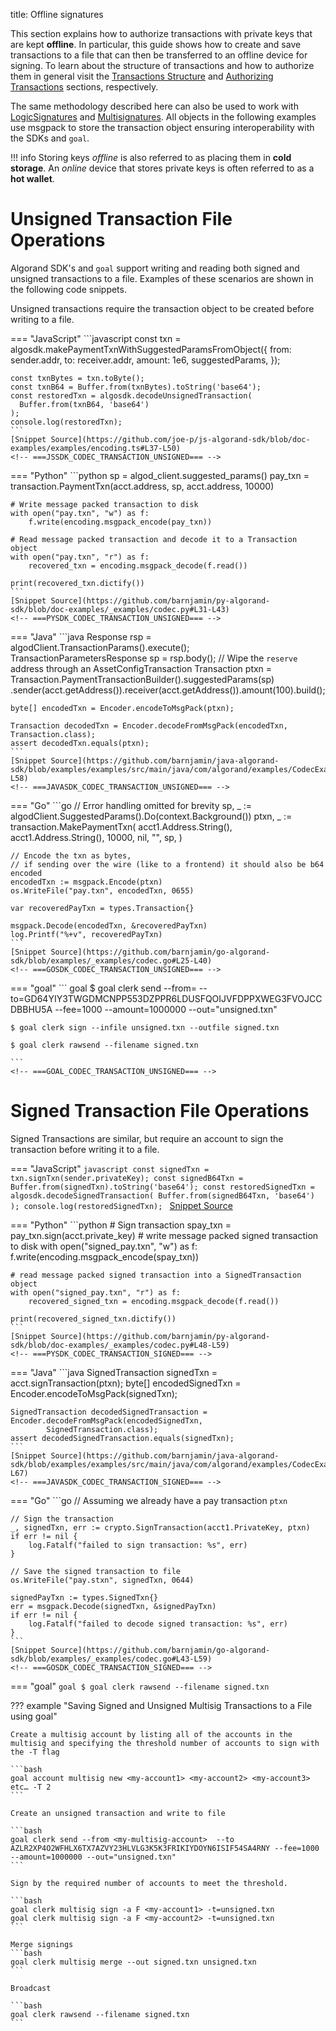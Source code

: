 title: Offline signatures

This section explains how to authorize transactions with private keys that are kept **offline**. In particular, this guide shows how to create and save transactions to a file that can then be transferred to an offline device for signing. To learn about the structure of transactions and how to authorize them in general visit the [Transactions Structure](../../transactions/) and [Authorizing Transactions](../../transactions/signatures/) sections, respectively.

The same methodology described here can also be used to work with [LogicSignatures](../../transactions/signatures/#logic-signatures) and [Multisignatures](../../transactions/signatures/#multisignatures). All objects in the following examples use msgpack to store the transaction object ensuring interoperability with the SDKs and `goal`.

!!! info
    Storing keys _offline_ is also referred to as placing them in **cold storage**. An _online_ device that stores private keys is often referred to as a **hot wallet**.  

# Unsigned Transaction File Operations
Algorand SDK's and `goal` support writing and reading both signed and unsigned transactions to a file. Examples of these scenarios are shown in the following code snippets.

Unsigned transactions require the transaction object to be created before writing to a file.

=== "JavaScript"
	<!-- ===JSSDK_CODEC_TRANSACTION_UNSIGNED=== -->
	```javascript
	const txn = algosdk.makePaymentTxnWithSuggestedParamsFromObject({
	  from: sender.addr,
	  to: receiver.addr,
	  amount: 1e6,
	  suggestedParams,
	});
	
	const txnBytes = txn.toByte();
	const txnB64 = Buffer.from(txnBytes).toString('base64');
	const restoredTxn = algosdk.decodeUnsignedTransaction(
	  Buffer.from(txnB64, 'base64')
	);
	console.log(restoredTxn);
	```
	[Snippet Source](https://github.com/joe-p/js-algorand-sdk/blob/doc-examples/examples/encoding.ts#L37-L50)
	<!-- ===JSSDK_CODEC_TRANSACTION_UNSIGNED=== -->

=== "Python"
	<!-- ===PYSDK_CODEC_TRANSACTION_UNSIGNED=== -->
	```python
	sp = algod_client.suggested_params()
	pay_txn = transaction.PaymentTxn(acct.address, sp, acct.address, 10000)
	
	# Write message packed transaction to disk
	with open("pay.txn", "w") as f:
	    f.write(encoding.msgpack_encode(pay_txn))
	
	# Read message packed transaction and decode it to a Transaction object
	with open("pay.txn", "r") as f:
	    recovered_txn = encoding.msgpack_decode(f.read())
	
	print(recovered_txn.dictify())
	```
	[Snippet Source](https://github.com/barnjamin/py-algorand-sdk/blob/doc-examples/_examples/codec.py#L31-L43)
	<!-- ===PYSDK_CODEC_TRANSACTION_UNSIGNED=== -->

=== "Java"
	<!-- ===JAVASDK_CODEC_TRANSACTION_UNSIGNED=== -->
	```java
	Response<TransactionParametersResponse> rsp = algodClient.TransactionParams().execute();
	TransactionParametersResponse sp = rsp.body();
	// Wipe the `reserve` address through an AssetConfigTransaction
	Transaction ptxn = Transaction.PaymentTransactionBuilder().suggestedParams(sp)
	        .sender(acct.getAddress()).receiver(acct.getAddress()).amount(100).build();
	
	byte[] encodedTxn = Encoder.encodeToMsgPack(ptxn);
	
	Transaction decodedTxn = Encoder.decodeFromMsgPack(encodedTxn, Transaction.class);
	assert decodedTxn.equals(ptxn);
	```
	[Snippet Source](https://github.com/barnjamin/java-algorand-sdk/blob/examples/examples/src/main/java/com/algorand/examples/CodecExamples.java#L48-L58)
	<!-- ===JAVASDK_CODEC_TRANSACTION_UNSIGNED=== -->

=== "Go"
	<!-- ===GOSDK_CODEC_TRANSACTION_UNSIGNED=== -->
	```go
	// Error handling omitted for brevity
	sp, _ := algodClient.SuggestedParams().Do(context.Background())
	ptxn, _ := transaction.MakePaymentTxn(
		acct1.Address.String(), acct1.Address.String(), 10000, nil, "", sp,
	)
	
	// Encode the txn as bytes,
	// if sending over the wire (like to a frontend) it should also be b64 encoded
	encodedTxn := msgpack.Encode(ptxn)
	os.WriteFile("pay.txn", encodedTxn, 0655)
	
	var recoveredPayTxn = types.Transaction{}
	
	msgpack.Decode(encodedTxn, &recoveredPayTxn)
	log.Printf("%+v", recoveredPayTxn)
	```
	[Snippet Source](https://github.com/barnjamin/go-algorand-sdk/blob/examples/_examples/codec.go#L25-L40)
	<!-- ===GOSDK_CODEC_TRANSACTION_UNSIGNED=== -->

=== "goal"
	<!-- ===GOAL_CODEC_TRANSACTION_UNSIGNED=== -->
    ``` goal
    $ goal clerk send --from=<my-account> --to=GD64YIY3TWGDMCNPP553DZPPR6LDUSFQOIJVFDPPXWEG3FVOJCCDBBHU5A --fee=1000 --amount=1000000 --out="unsigned.txn"

    $ goal clerk sign --infile unsigned.txn --outfile signed.txn

    $ goal clerk rawsend --filename signed.txn

    ```
	<!-- ===GOAL_CODEC_TRANSACTION_UNSIGNED=== -->
# Signed Transaction File Operations 
Signed Transactions are similar, but require an account to sign the transaction before writing it to a file.

=== "JavaScript"
	<!-- ===JSSDK_CODEC_TRANSACTION_SIGNED=== -->
	```javascript
	const signedTxn = txn.signTxn(sender.privateKey);
	const signedB64Txn = Buffer.from(signedTxn).toString('base64');
	const restoredSignedTxn = algosdk.decodeSignedTransaction(
	  Buffer.from(signedB64Txn, 'base64')
	);
	console.log(restoredSignedTxn);
	```
	[Snippet Source](https://github.com/joe-p/js-algorand-sdk/blob/doc-examples/examples/encoding.ts#L53-L59)
	<!-- ===JSSDK_CODEC_TRANSACTION_SIGNED=== -->

=== "Python"
	<!-- ===PYSDK_CODEC_TRANSACTION_SIGNED=== -->
	```python
	# Sign transaction
	spay_txn = pay_txn.sign(acct.private_key)
	# write message packed signed transaction to disk
	with open("signed_pay.txn", "w") as f:
	    f.write(encoding.msgpack_encode(spay_txn))
	
	# read message packed signed transaction into a SignedTransaction object
	with open("signed_pay.txn", "r") as f:
	    recovered_signed_txn = encoding.msgpack_decode(f.read())
	
	print(recovered_signed_txn.dictify())
	```
	[Snippet Source](https://github.com/barnjamin/py-algorand-sdk/blob/doc-examples/_examples/codec.py#L48-L59)
	<!-- ===PYSDK_CODEC_TRANSACTION_SIGNED=== -->

=== "Java"
	<!-- ===JAVASDK_CODEC_TRANSACTION_SIGNED=== -->
	```java
	SignedTransaction signedTxn = acct.signTransaction(ptxn);
	byte[] encodedSignedTxn = Encoder.encodeToMsgPack(signedTxn);
	
	SignedTransaction decodedSignedTransaction = Encoder.decodeFromMsgPack(encodedSignedTxn,
	        SignedTransaction.class);
	assert decodedSignedTransaction.equals(signedTxn);
	```
	[Snippet Source](https://github.com/barnjamin/java-algorand-sdk/blob/examples/examples/src/main/java/com/algorand/examples/CodecExamples.java#L61-L67)
	<!-- ===JAVASDK_CODEC_TRANSACTION_SIGNED=== -->

=== "Go"
	<!-- ===GOSDK_CODEC_TRANSACTION_SIGNED=== -->
	```go
	// Assuming we already have a pay transaction `ptxn`
	
	// Sign the transaction
	_, signedTxn, err := crypto.SignTransaction(acct1.PrivateKey, ptxn)
	if err != nil {
		log.Fatalf("failed to sign transaction: %s", err)
	}
	
	// Save the signed transaction to file
	os.WriteFile("pay.stxn", signedTxn, 0644)
	
	signedPayTxn := types.SignedTxn{}
	err = msgpack.Decode(signedTxn, &signedPayTxn)
	if err != nil {
		log.Fatalf("failed to decode signed transaction: %s", err)
	}
	```
	[Snippet Source](https://github.com/barnjamin/go-algorand-sdk/blob/examples/_examples/codec.go#L43-L59)
	<!-- ===GOSDK_CODEC_TRANSACTION_SIGNED=== -->

=== "goal"
	<!-- ===GOAL_CODEC_TRANSACTION_SIGNED=== -->
    ``` goal
    $ goal clerk rawsend --filename signed.txn
    ```
	<!-- ===GOAL_CODEC_TRANSACTION_SIGNED=== -->


    
??? example "Saving Signed and Unsigned Multisig Transactions to a File using goal"
    
    
    Create a multisig account by listing all of the accounts in the multisig and specifying the threshold number of accounts to sign with the -T flag

    ```bash
    goal account multisig new <my-account1> <my-account2> <my-account3> etc… -T 2    
    ```

    Create an unsigned transaction and write to file

    ```bash
    goal clerk send --from <my-multisig-account>  --to AZLR2XP4O2WFHLX6TX7AZVY23HLVLG3K5K3FRIKIYDOYN6ISIF54SA4RNY --fee=1000 --amount=1000000 --out="unsigned.txn"
    ```

    Sign by the required number of accounts to meet the threshold. 

    ```bash
    goal clerk multisig sign -a F <my-account1> -t=unsigned.txn
    goal clerk multisig sign -a F <my-account2> -t=unsigned.txn
    ```

    Merge signings 
    ```bash
    goal clerk multisig merge --out signed.txn unsigned.txn
    ```

    Broadcast

    ```bash
    goal clerk rawsend --filename signed.txn
    ```